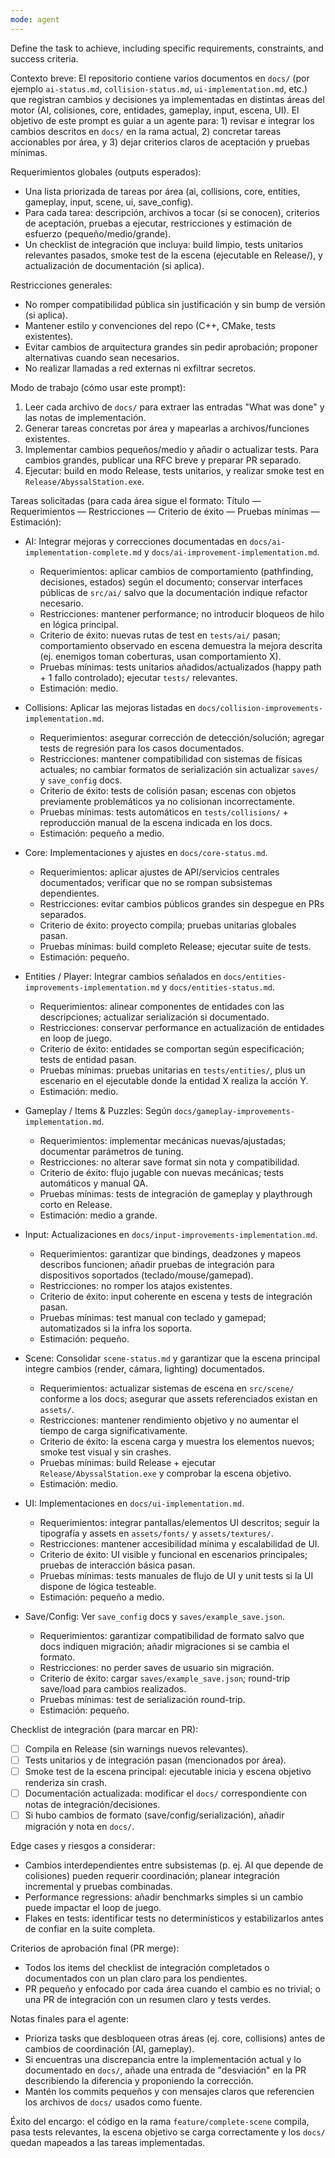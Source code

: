 ```yaml
---
mode: agent
---
```

Define the task to achieve, including specific requirements, constraints, and success criteria.

Contexto breve:
El repositorio contiene varios documentos en `docs/` (por ejemplo `ai-status.md`, `collision-status.md`, `ui-implementation.md`, etc.) que registran cambios y decisiones ya implementadas en distintas áreas del motor (AI, colisiones, core, entidades, gameplay, input, escena, UI). El objetivo de este prompt es guiar a un agente para: 1) revisar e integrar los cambios descritos en `docs/` en la rama actual, 2) concretar tareas accionables por área, y 3) dejar criterios claros de aceptación y pruebas mínimas.

Requerimientos globales (outputs esperados):
- Una lista priorizada de tareas por área (ai, collisions, core, entities, gameplay, input, scene, ui, save_config).
- Para cada tarea: descripción, archivos a tocar (si se conocen), criterios de aceptación, pruebas a ejecutar, restricciones y estimación de esfuerzo (pequeño/medio/grande).
- Un checklist de integración que incluya: build limpio, tests unitarios relevantes pasados, smoke test de la escena (ejecutable en Release/), y actualización de documentación (si aplica).

Restricciones generales:
- No romper compatibilidad pública sin justificación y sin bump de versión (si aplica).
- Mantener estilo y convenciones del repo (C++, CMake, tests existentes).
- Evitar cambios de arquitectura grandes sin pedir aprobación; proponer alternativas cuando sean necesarios.
- No realizar llamadas a red externas ni exfiltrar secretos.

Modo de trabajo (cómo usar este prompt):
1. Leer cada archivo de `docs/` para extraer las entradas "What was done" y las notas de implementación.
2. Generar tareas concretas por área y mapearlas a archivos/funciones existentes.
3. Implementar cambios pequeños/medio y añadir o actualizar tests. Para cambios grandes, publicar una RFC breve y preparar PR separado.
4. Ejecutar: build en modo Release, tests unitarios, y realizar smoke test en `Release/AbyssalStation.exe`.

Tareas solicitadas (para cada área sigue el formato: Título — Requerimientos — Restricciones — Criterio de éxito — Pruebas mínimas — Estimación):

- AI: Integrar mejoras y correcciones documentadas en `docs/ai-implementation-complete.md` y `docs/ai-improvement-implementation.md`.
	- Requerimientos: aplicar cambios de comportamiento (pathfinding, decisiones, estados) según el documento; conservar interfaces públicas de `src/ai/` salvo que la documentación indique refactor necesario.
	- Restricciones: mantener performance; no introducir bloqueos de hilo en lógica principal.
	- Criterio de éxito: nuevas rutas de test en `tests/ai/` pasan; comportamiento observado en escena demuestra la mejora descrita (ej. enemigos toman coberturas, usan comportamiento X).
	- Pruebas mínimas: tests unitarios añadidos/actualizados (happy path + 1 fallo controlado); ejecutar `tests/` relevantes.
	- Estimación: medio.

- Collisions: Aplicar las mejoras listadas en `docs/collision-improvements-implementation.md`.
	- Requerimientos: asegurar corrección de detección/solución; agregar tests de regresión para los casos documentados.
	- Restricciones: mantener compatibilidad con sistemas de físicas actuales; no cambiar formatos de serialización sin actualizar `saves/` y `save_config` docs.
	- Criterio de éxito: tests de colisión pasan; escenas con objetos previamente problemáticos ya no colisionan incorrectamente.
	- Pruebas mínimas: tests automáticos en `tests/collisions/` + reproducción manual de la escena indicada en los docs.
	- Estimación: pequeño a medio.

- Core: Implementaciones y ajustes en `docs/core-status.md`.
	- Requerimientos: aplicar ajustes de API/servicios centrales documentados; verificar que no se rompan subsistemas dependientes.
	- Restricciones: evitar cambios públicos grandes sin despegue en PRs separados.
	- Criterio de éxito: proyecto compila; pruebas unitarias globales pasan.
	- Pruebas mínimas: build completo Release; ejecutar suite de tests.
	- Estimación: pequeño.

- Entities / Player: Integrar cambios señalados en `docs/entities-improvements-implementation.md` y `docs/entities-status.md`.
	- Requerimientos: alinear componentes de entidades con las descripciones; actualizar serialización si documentado.
	- Restricciones: conservar performance en actualización de entidades en loop de juego.
	- Criterio de éxito: entidades se comportan según especificación; tests de entidad pasan.
	- Pruebas mínimas: pruebas unitarias en `tests/entities/`, plus un escenario en el ejecutable donde la entidad X realiza la acción Y.
	- Estimación: medio.

- Gameplay / Items & Puzzles: Según `docs/gameplay-improvements-implementation.md`.
	- Requerimientos: implementar mecánicas nuevas/ajustadas; documentar parámetros de tuning.
	- Restricciones: no alterar save format sin nota y compatibilidad.
	- Criterio de éxito: flujo jugable con nuevas mecánicas; tests automáticos y manual QA.
	- Pruebas mínimas: tests de integración de gameplay y playthrough corto en Release.
	- Estimación: medio a grande.

- Input: Actualizaciones en `docs/input-improvements-implementation.md`.
	- Requerimientos: garantizar que bindings, deadzones y mapeos describos funcionen; añadir pruebas de integración para dispositivos soportados (teclado/mouse/gamepad).
	- Restricciones: no romper los atajos existentes.
	- Criterio de éxito: input coherente en escena y tests de integración pasan.
	- Pruebas mínimas: test manual con teclado y gamepad; automatizados si la infra los soporta.
	- Estimación: pequeño.

- Scene: Consolidar `scene-status.md` y garantizar que la escena principal integre cambios (render, cámara, lighting) documentados.
	- Requerimientos: actualizar sistemas de escena en `src/scene/` conforme a los docs; asegurar que assets referenciados existan en `assets/`.
	- Restricciones: mantener rendimiento objetivo y no aumentar el tiempo de carga significativamente.
	- Criterio de éxito: la escena carga y muestra los elementos nuevos; smoke test visual y sin crashes.
	- Pruebas mínimas: build Release + ejecutar `Release/AbyssalStation.exe` y comprobar la escena objetivo.
	- Estimación: medio.

- UI: Implementaciones en `docs/ui-implementation.md`.
	- Requerimientos: integrar pantallas/elementos UI descritos; seguir la tipografía y assets en `assets/fonts/` y `assets/textures/`.
	- Restricciones: mantener accesibilidad mínima y escalabilidad de UI.
	- Criterio de éxito: UI visible y funcional en escenarios principales; pruebas de interacción básica pasan.
	- Pruebas mínimas: tests manuales de flujo de UI y unit tests si la UI dispone de lógica testeable.
	- Estimación: pequeño a medio.

- Save/Config: Ver `save_config` docs y `saves/example_save.json`.
	- Requerimientos: garantizar compatibilidad de formato salvo que docs indiquen migración; añadir migraciones si se cambia el formato.
	- Restricciones: no perder saves de usuario sin migración.
	- Criterio de éxito: cargar `saves/example_save.json`; round-trip save/load para cambios realizados.
	- Pruebas mínimas: test de serialización round-trip.
	- Estimación: pequeño.

Checklist de integración (para marcar en PR):
- [ ] Compila en Release (sin warnings nuevos relevantes).
- [ ] Tests unitarios y de integración pasan (mencionados por área).
- [ ] Smoke test de la escena principal: ejecutable inicia y escena objetivo renderiza sin crash.
- [ ] Documentación actualizada: modificar el `docs/` correspondiente con notas de integración/decisiones.
- [ ] Si hubo cambios de formato (save/config/serialización), añadir migración y nota en `docs/`.

Edge cases y riesgos a considerar:
- Cambios interdependientes entre subsistemas (p. ej. AI que depende de colisiones) pueden requerir coordinación; planear integración incremental y pruebas combinadas.
- Performance regressions: añadir benchmarks simples si un cambio puede impactar el loop de juego.
- Flakes en tests: identificar tests no determinísticos y estabilizarlos antes de confiar en la suite completa.

Criterios de aprobación final (PR merge):
- Todos los items del checklist de integración completados o documentados con un plan claro para los pendientes.
- PR pequeño y enfocado por cada área cuando el cambio es no trivial; o una PR de integración con un resumen claro y tests verdes.

Notas finales para el agente:
- Prioriza tasks que desbloqueen otras áreas (ej. core, collisions) antes de cambios de coordinación (AI, gameplay).
- Si encuentras una discrepancia entre la implementación actual y lo documentado en `docs/`, añade una entrada de "desviación" en la PR describiendo la diferencia y proponiendo la corrección.
- Mantén los commits pequeños y con mensajes claros que referencien los archivos de `docs/` usados como fuente.

Éxito del encargo: el código en la rama `feature/complete-scene` compila, pasa tests relevantes, la escena objetivo se carga correctamente y los `docs/` quedan mapeados a las tareas implementadas.